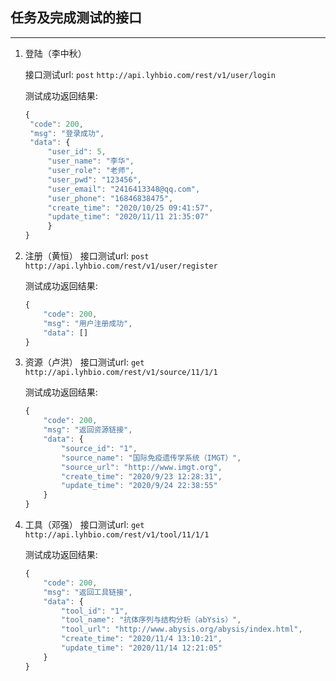 ## 任务及完成测试的接口
---
1. 登陆（李中秋）

   接口测试url: `post` `http://api.lyhbio.com/rest/v1/user/login`

   测试成功返回结果:
   ``` javascript
   {
    "code": 200,
    "msg": "登录成功",
    "data": {
        "user_id": 5,
        "user_name": "李华",
        "user_role": "老师",
        "user_pwd": "123456",
        "user_email": "2416413348@qq.com",
        "user_phone": "16846838475",
        "create_time": "2020/10/25 09:41:57",
        "update_time": "2020/11/11 21:35:07"
        }
   }
   ```

2. 注册（黄恒）
   接口测试url: `post` `http://api.lyhbio.com/rest/v1/user/register`

   测试成功返回结果:
   ``` javascript
   {
       "code": 200,
       "msg": "用户注册成功",
       "data": []
   }
   ```

3. 资源（卢洪）
   接口测试url: `get` `http://api.lyhbio.com/rest/v1/source/11/1/1`

   测试成功返回结果:
   ``` javascript
   {
       "code": 200,
       "msg": "返回资源链接",
       "data": {
           "source_id": "1",
           "source_name": "国际免疫遗传学系统（IMGT）",
           "source_url": "http://www.imgt.org",
           "create_time": "2020/9/23 12:28:31",
           "update_time": "2020/9/24 22:38:55"
       }
   }
   ```

4. 工具（邓强）
    接口测试url: `get` `http://api.lyhbio.com/rest/v1/tool/11/1/1`

   测试成功返回结果:
   ``` javascript
   {
       "code": 200,
       "msg": "返回工具链接",
       "data": {
           "tool_id": "1",
           "tool_name": "抗体序列与结构分析（abYsis）",
           "tool_url": "http://www.abysis.org/abysis/index.html",
           "create_time": "2020/11/4 13:10:21",
           "update_time": "2020/11/14 12:21:05"
       }
   }
   ```

